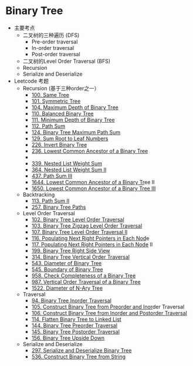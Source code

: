# Binary Tree

* 主要考点
  * 二叉树的三种遍历 (DFS)
    * Pre-order traversal
    * In-order traversal
    * Post-order traversal
  * 二叉树的Level Order Traversal (BFS)
  * Recursion
  * Serialize and Deserialize
* Leetcode 考题
  * Recursion (基于三种order之一）
    * [100. Same Tree](https://leetcode.com/problems/same-tree)
    * [101. Symmetric Tree](https://leetcode.com/problems/symmetric-tree)
    * [104. Maximum Depth of Binary Tree](https://leetcode.com/problems/maximum-depth-of-binary-tree)
    * [110. Balanced Binary Tree](https://leetcode.com/problems/balanced-binary-tree)
    * [111. Minimum Depth of Binary Tree](https://leetcode.com/problems/minimum-depth-of-binary-tree)
    * [112. Path Sum](https://leetcode.com/problems/path-sum)
    * [124. Binary Tree Maximum Path Sum](https://leetcode.com/problems/binary-tree-maximum-path-sum)
    * [129. Sum Root to Leaf Numbers](https://leetcode.com/problems/sum-root-to-leaf-numbers)
    * [226. Invert Binary Tree](https://leetcode.com/problems/invert-binary-tree)
    * [236. Lowest Common Ancestor of a Binary Tree](https://leetcode.com/problems/lowest-common-ancestor-of-a-binary-tree)
    *
    * [339. Nested List Weight Sum](https://leetcode.com/problems/nested-list-weight-sum)
    * [364. Nested List Weight Sum II](https://leetcode.com/problems/nested-list-weight-sum-ii)
    * [437. Path Sum III](https://leetcode.com/problems/path-sum-iii)
    * [1644. Lowest Common Ancestor of a Binary Tr](https://leetcode.com/problems/lowest-common-ancestor-of-a-binary-tree-ii)ee II
    * [1650. Lowest Common Ancestor of a Binary Tree III](https://leetcode.com/problems/lowest-common-ancestor-of-a-binary-tree-iii)
  * Backtracking
    * [113. Path Sum II](https://leetcode.com/problems/path-sum-ii)
    * [257. Binary Tree Paths](https://leetcode.com/problems/binary-tree-paths)
  * Level Order Traversal
    * [102. Binary Tree Level Order Traversal](https://leetcode.com/problems/binary-tree-level-order-traversal)
    * [103. Binary Tree Zigzag Level Order Traversal](https://leetcode.com/problems/binary-tree-zigzag-level-order-traversal)
    * [107. Binary Tree Level Order Traversal II](https://leetcode.com/problems/binary-tree-level-order-traversal-ii)
    * [116. Populating Next Right Pointers in Each Nod](https://leetcode.com/problems/populating-next-right-pointers-in-each-node)e
    * [117. Populating Next Right Pointers in Each Node](https://leetcode.com/problems/populating-next-right-pointers-in-each-node-ii) II
    * [199. Binary Tree Right Side View](https://leetcode.com/problems/binary-tree-right-side-view)[ ](https://leetcode.com/problems/populating-next-right-pointers-in-each-node-ii)
    * [314. Binary Tree Vertical Order Traversal](https://leetcode.com/problems/binary-tree-vertical-order-traversal)
    * [543. Diameter of Binary Tree](https://leetcode.com/problems/diameter-of-binary-tree)
    * [545. Boundary of Binary Tree](https://leetcode.com/problems/boundary-of-binary-tree)
    * [958. Check Completeness of a Binary Tree](https://leetcode.com/problems/check-completeness-of-a-binary-tree)
    * [987. Vertical Order Traversal of a Binary Tree](https://leetcode.com/problems/vertical-order-traversal-of-a-binary-tree)
    * [1522. Diameter of N-Ary Tree](https://leetcode.com/problems/diameter-of-n-ary-tree)
  * Traversal
    * [94. Binary Tree Inorder Traversal](https://leetcode.com/problems/binary-tree-inorder-traversal)
    * [105. Construct Binary Tree from Preorder and Inor](https://leetcode.com/problems/construct-binary-tree-from-preorder-and-inorder-traversal/)der Traversal
    * [106. Construct Binary Tree from Inorder and Postorder Traversal](https://leetcode.com/problems/construct-binary-tree-from-inorder-and-postorder-traversal)
    * [114. Flatten Binary Tree to Linked List](https://leetcode.com/problems/flatten-binary-tree-to-linked-list)
    * [144. Binary Tree Preorder Traversal](https://leetcode.com/problems/binary-tree-preorder-traversal)
    * [145. Binary Tree Postorder Traversal](https://leetcode.com/problems/binary-tree-postorder-traversal)
    * [156. Binary Tree Upside Down](https://leetcode.com/problems/binary-tree-upside-down)
  * Serialize and Deserialize
    * [297. Serialize and Deserialize Binary Tree](https://leetcode.com/problems/serialize-and-deserialize-binary-tree)
    * [536. Construct Binary Tree from String](https://leetcode.com/problems/construct-binary-tree-from-string)
